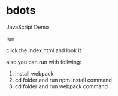 # bdots
JavaScript Demo


run

click the index.html and look it

also you can run with follwing:
1. install webpack
2. cd folder and run npm install command
4. cd folder and run webpack command




